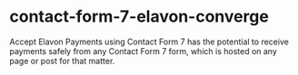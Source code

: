 # contact-form-7-elavon-converge
Accept Elavon Payments using Contact Form 7 has the potential to receive payments safely from any Contact Form 7 form, which is hosted on any page or post for that matter.
